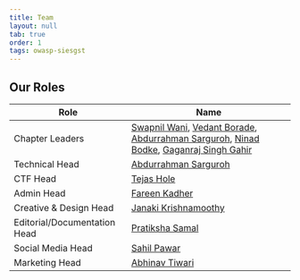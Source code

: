```yaml
---
title: Team
layout: null
tab: true
order: 1
tags: owasp-siesgst
---
```


## Our Roles

| Role | Name |
| --- | --- |
| Chapter Leaders | [Swapnil Wani](mailto:swapnil.wani@owasp.org), [Vedant Borade](mailto:vedant.borade@owasp.org), [Abdurrahman Sarguroh](mailto:abdurrahman.sarguroh@owasp.org), [Ninad Bodke](mailto:ninad.bodke@owasp.org), [Gaganraj Singh Gahir](mailto:gaganraj.gahir@owasp.org) |
| Technical Head | [Abdurrahman Sarguroh](mailto:abdurrahman.sarguroh@owasp.org) |
| CTF Head | [Tejas Hole](mailto:tejashole2004@gmail.com) |
| Admin Head | [Fareen Kadher](mailto:fareenkadher@gmail.com) |
| Creative & Design Head | [Janaki Krishnamoothy](mailto:jan4tml@gmail.com) |
| Editorial/Documentation Head | [Pratiksha Samal](mailto:pratikshasamal04@gmail.com) |
| Social Media Head | [Sahil Pawar](mailto:sahilpawar@gmail.com) |
| Marketing Head | [Abhinav Tiwari](mailto:abhinavtiwari@gmail.com) |

